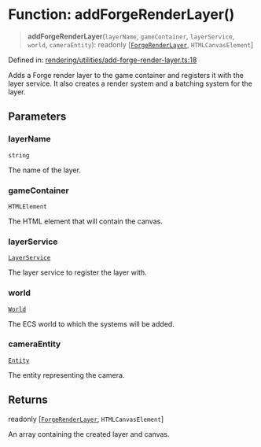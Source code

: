 # Function: addForgeRenderLayer()

> **addForgeRenderLayer**(`layerName`, `gameContainer`, `layerService`, `world`, `cameraEntity`): readonly \[[`ForgeRenderLayer`](../classes/ForgeRenderLayer.md), `HTMLCanvasElement`\]

Defined in: [rendering/utilities/add-forge-render-layer.ts:18](https://github.com/Forge-Game-Engine/Forge/blob/5b90130e2e0c679482e3bd31c32cbea9b4cffce1/src/rendering/utilities/add-forge-render-layer.ts#L18)

Adds a Forge render layer to the game container and registers it with the layer service.
It also creates a render system and a batching system for the layer.

## Parameters

### layerName

`string`

The name of the layer.

### gameContainer

`HTMLElement`

The HTML element that will contain the canvas.

### layerService

[`LayerService`](../classes/LayerService.md)

The layer service to register the layer with.

### world

[`World`](../classes/World.md)

The ECS world to which the systems will be added.

### cameraEntity

[`Entity`](../classes/Entity.md)

The entity representing the camera.

## Returns

readonly \[[`ForgeRenderLayer`](../classes/ForgeRenderLayer.md), `HTMLCanvasElement`\]

An array containing the created layer and canvas.
